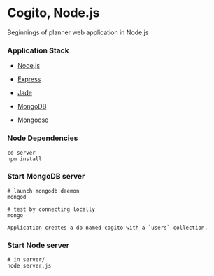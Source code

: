 # Cogito, Node.js #
 
Beginnings of planner web application in Node.js

### Application Stack ######

- [Node.js](http://www.nodejs.org)

- [Express](http://www.expressjs.com/)

- [Jade](http://jade-lang.com/)

- [MongoDB](http://www.mongodb.org/)

- [Mongoose](http://mongoosejs.com/)

### Node Dependencies ######

    cd server
    npm install

### Start MongoDB server ######

    # launch mongodb daemon
    mongod

    # test by connecting locally
    mongo

    Application creates a db named cogito with a `users` collection.

### Start Node server ######

    # in server/
    node server.js